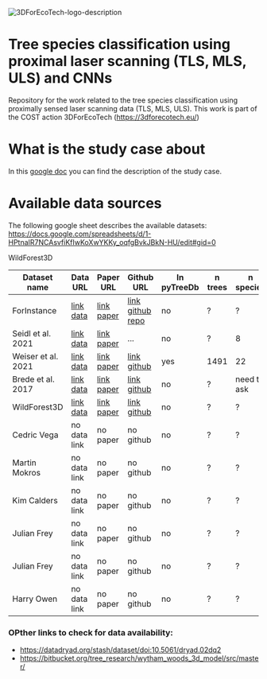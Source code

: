 
![3DForEcoTech-logo-description](https://user-images.githubusercontent.com/5663984/174446150-32e31872-2003-4af9-95d4-a1abfca0b744.png)

# Tree species classification using proximal laser scanning (TLS, MLS, ULS) and CNNs
Repository for the work related to the tree species classification using proximally sensed laser scanning data (TLS, MLS, ULS). This work is part of the COST action 3DForEcoTech (https://3dforecotech.eu/)

# What is the study case about
In this [google doc](https://docs.google.com/document/d/1ZbccmFbWLmyGxzJlcaE7QMqwauBFxgBb3gTPkEImuwg/edit) you can find the description of the study case.

# Available data sources
The following google sheet describes the available datasets:
https://docs.google.com/spreadsheets/d/1-HPtnaIR7NCAsvfiKfIwKoXwYKKy_oqfgBvkJBkN-HU/edit#gid=0

WildForest3D

| Dataset name  | Data URL | Paper URL | Github URL | In pyTreeDb | n trees | n species | data type |
| ------------- | ------------- | ------------- | ------------- | ------------- | ------------- | ------------- | ------------- |
| ForInstance  | [link data](https://nibio-my.sharepoint.com/:f:/g/personal/stefano_puliti_nibio_no/EuBtG3q5teVAnPuaC7bB56YBkV5M5VWK4OhOzuWBd3I2oA?e=4Ebkwx) | [link paper](https://www.mdpi.com/2072-4292/7/8/9632) | [link github repo](https://github.com/stefp/treeSpecies_classify_LS) | no | ? | ? | ULS |
| Seidl et al. 2021  | [link data]([https://www.google.com](https://data.goettingen-research-online.de/dataset.xhtml?persistentId=doi:10.25625/FOHUJM)) |[link paper](https://www.frontiersin.org/articles/10.3389/fpls.2021.635440/full) | ... | no | ? | 8 | TLS |
| Weiser et al. 2021 | [link data](https://pytreedb.geog.uni-heidelberg.de) | [link paper](https://essd.copernicus.org/preprints/essd-2022-39/) | [link github](https://github.com/3dgeo-heidelberg/pytreedb) | yes | 1491 | 22 | ULS/TLS |
| Brede et al. 2017 | [link data](https://data.4tu.nl/articles/dataset/Speulderbos_Terrestrial_TLS_and_Unmanned_Aerial_Vehicle_Laser_Scanning_UAV-LS_2017/13061306) | [link paper](https://research.wur.nl/en/datasets/speulderbos-terrestrial-tls-and-unmanned-aerial-vehicle-laser-sca) | [link github]() | no | ? | need to ask | ULS/TLS |
| WildForest3D | [link data](https://github.com/ekalinicheva/multi_layer_vegetation) | [link paper](https://arxiv.org/abs/2204.11620) | [link github](https://github.com/ekalinicheva/multi_layer_vegetation) | no | ? | ? | ULS |
| Cedric Vega | no data link | no paper | no github | no | ? | ? | TLS |
| Martin Mokros | no data link | no paper | no github | no | ? | ? | ? |
| Kim Calders | no data link | no paper | no github | no | ? | ? | ? |
| Julian Frey |  no data link | no paper | no github |  no | ? | ? | TLS |
| Julian Frey |  no data link | no paper | no github |  no | ? | ? | TLS |
| Harry Owen | no data link | no paper | no github |  no | ? | ? | TLS |


### OPther links to check for data availability:
- https://datadryad.org/stash/dataset/doi:10.5061/dryad.02dq2
- https://bitbucket.org/tree_research/wytham_woods_3d_model/src/master/







